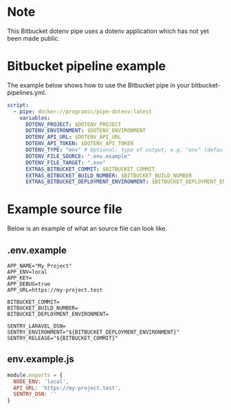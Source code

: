 # Note
This Bitbucket dotenv pipe uses a dotenv application which has not yet been made public.

# Bitbucket pipeline example
The example below shows how to use the Bitbucket pipe in your bitbucket-pipelines.yml.

```yaml
script:
  - pipe: docker://programic/pipe-dotenv:latest
    variables:
      DOTENV_PROJECT: $DOTENV_PROJECT
      DOTENV_ENVIRONMENT: $DOTENV_ENVIRONMENT
      DOTENV_API_URL: $DOTENV_API_URL
      DOTENV_API_TOKEN: $DOTENV_API_TOKEN
      DOTENV_TYPE: "env" # Optional: type of output, e.g. "env" (default) or "js"
      DOTENV_FILE_SOURCE: ".env.example"
      DOTENV_FILE_TARGET: ".env"
      EXTRAS_BITBUCKET_COMMIT: $BITBUCKET_COMMIT
      EXTRAS_BITBUCKET_BUILD_NUMBER: $BITBUCKET_BUILD_NUMBER
      EXTRAS_BITBUCKET_DEPLOYMENT_ENVIRONMENT: $BITBUCKET_DEPLOYMENT_ENVIRONMENT
```

# Example source file
Below is an example of what an source file can look like.

## .env.example
```dotenv
APP_NAME="My Project"
APP_ENV=local
APP_KEY=
APP_DEBUG=true
APP_URL=https://my-project.test

BITBUCKET_COMMIT=
BITBUCKET_BUILD_NUMBER=
BITBUCKET_DEPLOYMENT_ENVIRONMENT=

SENTRY_LARAVEL_DSN=
SENTRY_ENVIRONMENT="${BITBUCKET_DEPLOYMENT_ENVIRONMENT}"
SENTRY_RELEASE="${BITBUCKET_COMMIT}"
```

## env.example.js
```js
module.exports = {
  NODE_ENV: 'local',
  API_URL: 'https://my-project.test',
  SENTRY_DSN: ''
}
```
